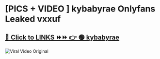 
 # [PICS + VIDEO ] kybabyrae Onlyfans Leaked vxxuf

## <h2><a href="https://clipsfans.com/kybabyrae&ref=git">🔗 Click to LINKS ⏩⏩ 👉 🟢 kybabyrae </a></h2>

<a href="https://clipsfans.com/kybabyrae&ref=git" rel="nofollow" data-target="animated-image.originalLink"><img src="https://i.ibb.co.com/xMMVF88/686577567.gif" alt="Viral Video Original" style="max-width: 100%; display: inline-block;" data-target="animated-image.originalImage"></a>


